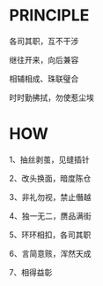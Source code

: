 # PRINCIPLE


各司其职，互不干涉

继往开来，向后兼容

相辅相成、珠联璧合

时时勤拂拭，勿使惹尘埃



# HOW

1、抽丝剥茧，见缝插针

2、改头换面，暗度陈仓

3、非礼勿视，禁止僭越

4、独一无二，赝品满街

5、环环相扣，各司其职

6、言简意赅，浑然天成

7、相得益彰













